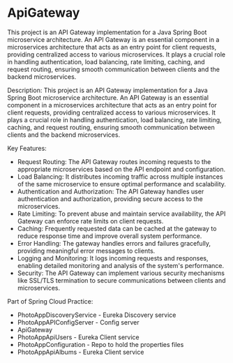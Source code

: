 # ApiGateway
 This project is an API Gateway implementation for a Java Spring Boot microservice architecture. An API Gateway is an essential component in a microservices architecture that acts as an entry point for client requests, providing centralized access to various microservices. It plays a crucial role in handling authentication, load balancing, rate limiting, caching, and request routing, ensuring smooth communication between clients and the backend microservices.

Description:
This project is an API Gateway implementation for a Java Spring Boot microservice architecture. An API Gateway is an essential component in a microservices architecture that acts as an entry point for client requests, providing centralized access to various microservices. It plays a crucial role in handling authentication, load balancing, rate limiting, caching, and request routing, ensuring smooth communication between clients and the backend microservices.

Key Features:
* Request Routing: The API Gateway routes incoming requests to the appropriate microservices based on the API endpoint and configuration.
* Load Balancing: It distributes incoming traffic across multiple instances of the same microservice to ensure optimal performance and scalability.
* Authentication and Authorization: The API Gateway handles user authentication and authorization, providing secure access to the microservices.
* Rate Limiting: To prevent abuse and maintain service availability, the API Gateway can enforce rate limits on client requests.
* Caching: Frequently requested data can be cached at the gateway to reduce response time and improve overall system performance.
* Error Handling: The gateway handles errors and failures gracefully, providing meaningful error messages to clients.
* Logging and Monitoring: It logs incoming requests and responses, enabling detailed monitoring and analysis of the system's performance.
* Security: The API Gateway can implement various security mechanisms like SSL/TLS termination to secure communications between clients and microservices.

Part of Spring Cloud Practice:
* PhotoAppDiscoveryService - Eureka Discovery service
* PhotoAppAPIConfigServer - Config server
* ApiGateway
* PhotoAppApiUsers - Eureka Client service
* PhotoAppConfiguration - Repo to hold the properties files
* PhotoAppApiAlbums - Eureka Client service
